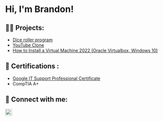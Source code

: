<h1>Hi, I'm Brandon!

<h2>👨‍💻 Projects:</h2>

- [Dice roller program](https://github.com/BrandonL99/Dice-Roller-Program)
- [YouTube Clone](https://github.com/BrandonL99/youtube-clone)
- [How to Install a Virtual Machine 2022 (Oracle Virtualbox, Windows 10)](https://github.com/BrandonL99/How-To-Set-Up-A-VirtualBox)

<h2>📄 Certifications :</h2>

  - [Google IT Support Professional Certificate](https://coursera.org/share/de5d2daebee401faa0096017b87f1ef1)
  - CompTIA A+
  
<h2> 🤳 Connect with me:</h2>

[<img align="left" alt="BrandonLorenzo | LinkedIn" width="22px" src="https://cdn.jsdelivr.net/npm/simple-icons@v3/icons/linkedin.svg" />][linkedin]

[linkedin]: https://www.linkedin.com/in/brandonlorenzo/
